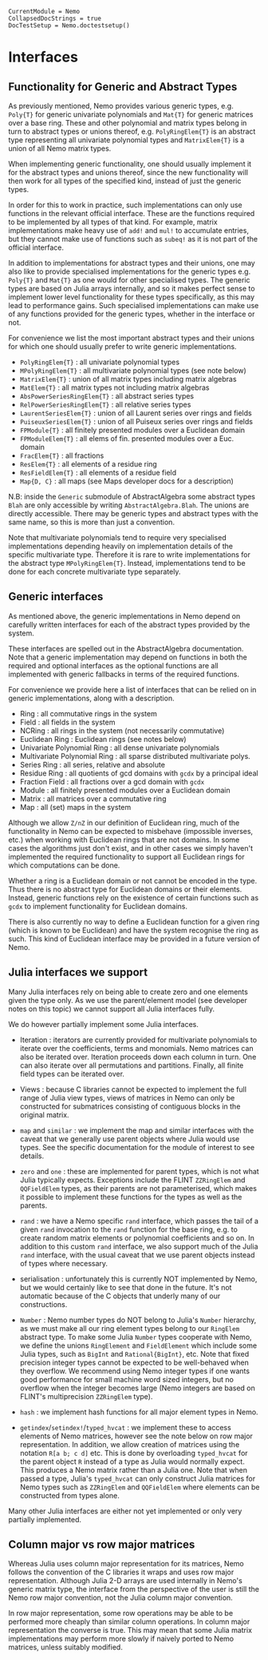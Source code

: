 ```@meta
CurrentModule = Nemo
CollapsedDocStrings = true
DocTestSetup = Nemo.doctestsetup()
```

# Interfaces

## Functionality for Generic and Abstract Types

As previously mentioned, Nemo provides various generic types, e.g. `Poly{T}`
for generic univariate polynomials and `Mat{T}` for generic matrices over a
base ring. These and other polynomial and matrix types belong in turn to
abstract types or unions thereof, e.g. `PolyRingElem{T}` is an abstract type
representing all univariate polynomial types and `MatrixElem{T}` is a union
of all Nemo matrix types.

When implementing generic functionality, one should usually implement it for
the abstract types and unions thereof, since the new functionality will then
work for all types of the specified kind, instead of just the generic types.

In order for this to work in practice, such implementations can only use
functions in the relevant official interface. These are the functions required
to be implemented by all types of that kind. For example, matrix
implementations make heavy use of `add!` and `mul!` to accumulate entries, but
they cannot make use of functions such as `subeq!` as it is not part of the
official interface.

In addition to implementations for abstract types and their unions, one may
also like to provide specialised implementations for the generic types
e.g. `Poly{T}` and `Mat{T}` as one would for other specialised types. The
generic types are based on Julia arrays internally, and so it makes perfect
sense to implement lower level functionality for these types specifically, as
this may lead to performance gains. Such specialised implementations can make
use of any functions provided for the generic types, whether in the interface
or not.

For convenience we list the most important abstract types and their unions
for which one should usually prefer to write generic implementations.

* `PolyRingElem{T}` : all univariate polynomial types
* `MPolyRingElem{T}` : all multivariate polynomial types (see note below)
* `MatrixElem{T}` : union of all matrix types including matrix algebras
* `MatElem{T}` : all matrix types not including matrix algebras
* `AbsPowerSeriesRingElem{T}` : all abstract series types
* `RelPowerSeriesRingElem{T}` : all relative series types
* `LaurentSeriesElem{T}` : union of all Laurent series over rings and fields
* `PuiseuxSeriesElem{T}` : union of all Puiseux series over rings and fields
* `FPModule{T}` : all finitely presented modules over a Euclidean domain
* `FPModuleElem{T}` : all elems of fin. presented modules over a Euc. domain
* `FracElem{T}` : all fractions
* `ResElem{T}` : all elements of a residue ring
* `ResFieldElem{T}` : all elements of a residue field
* `Map{D, C}` : all maps (see Maps developer docs for a description)

N.B: inside the `Generic` submodule of AbstractAlgebra some abstract types
`Blah` are only accessible by writing `AbstractAlgebra.Blah`. The unions are
directly accessible. There may be generic types and abstract types with the
same name, so this is more than just a convention.

Note that multivariate polynomials tend to require very specialised
implementations depending heavily on implementation details of the specific
multivariate type. Therefore it is rare to write implementations for the
abstract type `MPolyRingElem{T}`. Instead, implementations tend to be done for each
concrete multivariate type separately.

## Generic interfaces

As mentioned above, the generic implementations in Nemo depend on carefully
written interfaces for each of the abstract types provided by the system.

These interfaces are spelled out in the AbstractAlgebra documentation. Note
that a generic implementation may depend on functions in both the required and
optional interfaces as the optional functions are all implemented with generic
fallbacks in terms of the required functions.

For convenience we provide here a list of interfaces that can be relied on in
generic implementations, along with a description.

* Ring : all commutative rings in the system
* Field : all fields in the system
* NCRing : all rings in the system (not necessarily commutative)
* Euclidean Ring : Euclidean rings (see notes below)
* Univariate Polynomial Ring : all dense univariate polynomials
* Multivariate Polynomial Ring : all sparse distributed multivariate polys.
* Series Ring : all series, relative and absolute
* Residue Ring : all quotients of gcd domains with `gcdx` by a principal ideal
* Fraction Field : all fractions over a gcd domain with `gcdx`
* Module : all finitely presented modules over a Euclidean domain
* Matrix : all matrices over a commutative ring
* Map : all (set) maps in the system

Although we allow `Z/nZ` in our definition of Euclidean ring, much of the
functionality in Nemo can be expected to misbehave (impossible inverses, etc.)
when working with Euclidean rings that are not domains. In some cases the
algorithms just don't exist, and in other cases we simply haven't implemented
the required functionality to support all Euclidean rings for which
computations can be done.

Whether a ring is a Euclidean domain or not cannot be encoded in the type. Thus
there is no abstract type for Euclidean domains or their elements. Instead,
generic functions rely on the existence of certain functions such as `gcdx` to
implement functionality for Euclidean domains.

There is also currently no way to define a Euclidean function for a given ring
(which is known to be Euclidean) and have the system recognise the ring as
such. This kind of Euclidean interface may be provided in a future version of
Nemo.


## Julia interfaces we support

Many Julia interfaces rely on being able to create zero and one elements given
the type only. As we use the parent/element model (see developer notes on this
topic) we cannot support all Julia interfaces fully.

We do however partially implement some Julia interfaces.

* Iteration : iterators are currently provided for multivariate polynomials to
  iterate over the coefficients, terms and monomials. Nemo matrices can also be
  iterated over. Iteration proceeds down each column in turn. One can also
  iterate over all permutations and partitions. Finally, all finite field types
  can be iterated over.

* Views : because C libraries cannot be expected to implement the full range
  of Julia view types, views of matrices in Nemo can only be constructed for
  submatrices consisting of contiguous blocks in the original matrix.

* `map` and `similar` : we implement the map and similar interfaces with the
  caveat that we generally use parent objects where Julia would use types. See
  the specific documentation for the module of interest to see details.

* `zero` and `one` : these are implemented for parent types, which is not what
  Julia typically expects. Exceptions include the FLINT `ZZRingElem` and `QQFieldElem` types,
  as their parents are not parameterised, which makes it possible to implement
  these functions for the types as well as the parents.

* `rand` : we have a Nemo specific `rand` interface, which passes the tail of
  a given `rand` invocation to the `rand` function for the base ring, e.g. to
  create random matrix elements or polynomial coefficients and so on. In addition
  to this custom `rand` interface, we also support much of the Julia `rand`
  interface, with the usual caveat that we use parent objects instead of types
  where necessary.

* serialisation : unfortunately this is currently NOT implemented by Nemo, but
  we would certainly like to see that done in the future. It's not automatic
  because of the C objects that underly many of our constructions.

* `Number` : Nemo number types do NOT belong to Julia's `Number` hierarchy, as
  we must make all our ring element types belong to our `RingElem` abstract
  type. To make some Julia `Number` types cooperate with Nemo, we define the
  unions `RingElement` and `FieldElement` which include some Julia types, such
  as `BigInt` and `Rational{BigInt}`, etc. Note that fixed precision integer
  types cannot be expected to be well-behaved when they overflow. We recommend
  using Nemo integer types if one wants good performance for small machine
  word sized integers, but no overflow when the integer becomes large (Nemo
  integers are based on FLINT's multiprecision `ZZRingElem` type).

* `hash` : we implement hash functions for all major element types in Nemo.

* `getindex`/`setindex!`/`typed_hvcat` : we implement these to access elements
  of Nemo matrices, however see the note below on row major representation. In 
  addition, we allow creation of matrices using the notation `R[a b; c d]` etc.
  This is done by overloading `typed_hvcat` for the parent object `R` instead of
  a type as Julia would normally expect. This produces a Nemo matrix rather than
  a Julia one. Note that when passed a type, Julia's `typed_hvcat` can only
  construct Julia matrices for Nemo types such as `ZZRingElem` and `QQFieldElem` where
  elements can be constructed from types alone.

Many other Julia interfaces are either not yet implemented or only very
partially implemented.

## Column major vs row major matrices

Whereas Julia uses column major representation for its matrices, Nemo follows
the convention of the C libraries it wraps and uses row major representation.
Although Julia 2-D arrays are used internally in Nemo's generic matrix type,
the interface from the perspective of the user is still the Nemo row major
convention, not the Julia column major convention.

In row major representation, some row operations may be able to be performed
more cheaply than similar column operations. In column major representation
the converse is true. This may mean that some Julia matrix implementations may
perform more slowly if naively ported to Nemo matrices, unless suitably
modified.


